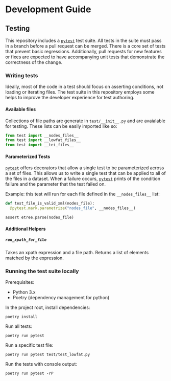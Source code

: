 # Development Guide

## Testing

This repository includes a [`pytest`]() test suite.
All tests in the suite must pass in a branch before a pull request can be merged.
There is a core set of tests that prevent basic regressions.
Additionally, pull requests for new features or fixes are expected to have accompanying unit tests that demonstrate the correctness of the change.

### Writing tests
Ideally, most of the code in a test should focus on asserting conditions, not loading or iterating files.
The test suite in this repository employs some helps to improve the developer experience for test authoring.

#### Available files
Collections of file paths are generate in `test/__init__.py` and are avaialable for testing. These lists can be easily imported like so:

```python
from test import __nodes_files__
from test import __lowfat_files__
from test import __tei_files__
```

#### Parameterized Tests
[`pytest`]() offers decorators that allow a single test to be parameterized across a set of files. This allows us to write a single test that can be applied to all of the files in a dataset. When a failure occurs, [`pytest`]() prints of the condition failure and the parameter that the test failed on. 

Example: this test will run for each file defined in the `__nodes_files__` list:

```python
def test_file_is_valid_xml(nodes_file):
  @pytest.mark.parametrize("nodes_file", __nodes_files__)
  ```
    assert etree.parse(nodes_file)

#### Additional Helpers

##### `run_xpath_for_file`

Takes an xpath expression and a file path. 
Returns a list of elements matched by the expression.

### Running the test suite locally

Prerequisites:

* Python 3.x
* Poetry (dependency management for python)

In the project root, install dependencies:

```cli
poetry install
```

Run all tests:

```cli
poetry run pytest
```

Run a specific test file:

```cli
poetry run pytest test/test_lowfat.py 
```

Run the tests with console output:

```cli
poetry run pytest -rP 
```
